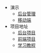* 演示
  * [后台管理](http://39.98.190.128/index.html)
  * [移动端](http://39.98.190.128/mall-app/mainpage.html)
* 项目地址
  * [后台项目](https://github.com/macrozheng/mall)
  * [前端项目](https://github.com/macrozheng/mall-admin-web)
  * [学习教程](https://github.com/macrozheng/mall-learning)